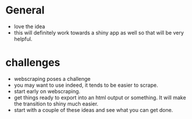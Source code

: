 # General 

- love the idea
- this will definitely work towards a shiny app as well so that will be very helpful. 

# challenges

- webscraping poses a challenge 
- you may want to use indeed, it tends to be easier to scrape. 
- start early on webscraping. 
- get things ready to export into an html output or something. It will make the transition to shiny much easier. 
- start with a couple of these ideas and see what you can get done. 
